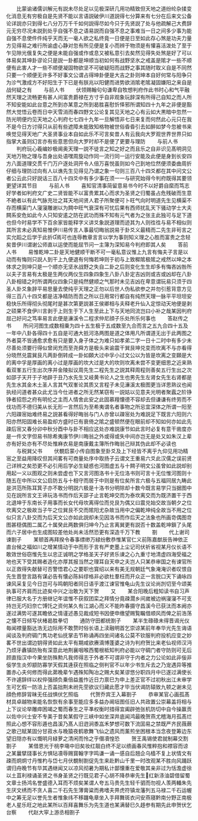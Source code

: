 <!-- { "loadSidebar": true } -->
　　比蒙谕诸儒训解元有説未尽处足以见极深研几用功精致但天地之道纷纶杂揉变化消息无有穷极自是先贤不能以言语説破伊川道説得七分算来有七分在后来文公备论详説亦只到得七八分万万千千如何説得尽如今只于先贤説了处与他疏解己大费辞元无穷尽况未説到处乎自强不息之语易説而自强不息之事难当一日之间多少事为能自强不息使件件纯乎天而无一毫人欲之私终竟一日便是日至如此存心煞是功夫力量方见得易之难行所谕虚心静对忽有所见便是复小而辨于物须是有懽喜活泼处了至于乍见隙光俄复失之便是未能自强或作或息又被私意引去矣然见得失处煞是好了可以体易矣其坤卦谬论只是説一卦都是坤顺当初如何有战野坚氷之戒盖是隂才一些不顺便有此害人才一些不顺便凝固物欲坚不可破疑阳而战野之事其随时取义自是不同然只要一个顺便无许多不好事文公谓占得坤卦便是大吉之卦则坤本自好何常与阳争只为沴气激成方不好阳生于下已是有朕兆以阳健而进势欲消隂老隂凝固嫌阳之来自是战何疑之有
　　与前人书
　　伏领赐翰句句谦卑自牧想判府作此书时心和气平融然天理之流畅更有甚人间富贵爵禄在方寸乎自非观象玩辞深有所得己自知之而人所不知安能如此台意之所到亦某意之所到曷胜喜慰忻怿邪所谓知四十九年之非便是豁然大觉悟云卷而日中天雪消而春四野文公论复其见天地之心有云如大黒暗中忽然一防光明便灼见天地之心判府七七四十九年一旦解悟非七日来复而何然此心元只在我不是今日方讨得只从前有些遮障未能致知格物被世俗昏昏引去如醉如梦今忽被书来唤觉见得天地广大圣贤事业本自如此乐不可言矣昔人有云我向大罗观世界世界只如指掌大虽则幻言亦有些意思但向大罗时却不是便了更要与理防
　　与前人书
　　判府玩心羲编妙极阃奥天理一説不徒言之知之好之而且乐之自非识见髙明洞见天地万物之理与吾身出处语嘿周旋动作同一流行同一运行安能及此便是身到长安四方八面道理交贯千门万户逐处洞开令人倍万喜悦虽则如今己到地位然便须委曲周折仔细与理防过向有人以谯先生见得见乃谓之象一句则三百八十四爻都在其中问文公者公云此只好説话三百八十四爻中有多少事在须一一与研究始得今判府既得其要领更望详其节目
　　与前人书
　　喜知官清事简留意易书今时不以好爵自縻而笃志好学者如判府文广史二贤皆能不以富贵累其心而求为圣贤之归蜀虽占危残破而生意不絶者以有此气脉充壮之耳天地间贤人君子所聚便可卜旺气向时明道先生见横渠不存而横渠门人寖寖雕谢以为闗中旺气衰深有可忧后果有西师扰乱天下骚动学士大夫闗系安危如此今人只知安逺之防在武功而殊不知有元气者为之张主此独可与足下道也但今时易学不下百余家皆能释字义讲爻象説道理而迹其为人则徃徃与易不相似则其所言未必真知易惟伊川易传言人事最切晦翁説易于卦爻义最精而二先生非茍言之实允蹈之后学于此折焉可也连辱教章言言以学为事则知义理之心胜而富贵之念轻矣昔伊川谓谢公师直以运使而能屈节问一主簿为深知易今判府即其人矣
　　答前人书
　　易惟乾坤二卦是天地健顺干断不可一毫私意议惟上九言有悔夫子言是以动而有悔则只説人到干上九便退有何悔若坤则于初与上致穉隂极隂之戒然以坤之本体求之则坤只是一个顺亦无坚氷战野之失自二卦之后则变化生生却多有悔吝凶咎所以夫子言易有太极是生两仪两仪生四象四象生八卦八卦定吉凶则或吉或凶却在八卦八卦相错之时所谓两仪四象只是纯然健顺之气那时未见吉凶在卑意谓玩易只须于四圣人卦爻象辞平易思量去使纯乎天理之正勿以后世人伪私欲参之并勿引惹背意方见得三百八十四爻都是洁净精防而吾之所以日用常行都自有纯然天理一脉平平坦坦安稳快乐所得彻头彻尾时是甚次第更説甚王侯卿相与夫释老升仙入定惊动天地便是剥之硕果不食伊川言剥于上则生于下人生至此上下与天地同流岂曰小补之哉某因判府屈己好问之笃率易言此便是濓溪令二程求仲尼顔子乐处所乐何事也
　　答赵传之书
　　所问河图生成数相乗为四十五生极于五成数至九合而言之五九合四十五及一年中八卦各得四十五自是可通大扺河洛两图是道之体用凡所谓道无出于此两图之外者莫不皆通愈求愈有只是要入身子体之为难只如孝弟二字一日十二时中有多少未尽善处须要行得似曾闵充而至尧舜方是极头来谕震干巽艮坤兑变而坎离不与亦看得分晓然兑震巽艮凡两卦倒转成一卦如頥大过中孚小过文公以为皆是坎离之变頥是大的离中孚是厚画的离小过是厚画的坎大过是大的坎则坎离未尝不变更细思之近来熟看双峯五行生出次序并金陵拟议周先生二程先生之説其释周程则善矣五行生出之次如邵子天开于子地辟于丑乃水先生又岐黄书论人之生也男先生左肾女先生右肾都是先生水其金木土圣人言其气双峯论其质又言程子未见濓溪太极图更当详思熟议也闻执经问道者甚众此尤当今仕进者之所无然某窃有一説姑以见意夫光明者聚蠧之阶铮铮者招怨之府有明伦之主而人情舍此安之此固慕羶懐德不容却去但谦谦有终劳而不伐功而不德归美从长无形一言然后为至希夷谓名者事物之所忌宜深体之所谓一阳至六阳疎宻始难终易之説甚看得好晦翁与门人亦曾以疎宻处为难説足下既言六阳则六阳亦然阳固难长易盈却方盛时已有衰倚之隂之盛顿然便在眼前却不知如何亦如此先疎后宻又春分卯中秋分酉中与卦不相应这处亦难説康节如此言时必复有意干凿度亦是一件文字但易书除希夷康节伊川晦翁之外或得或失中间亦岂无是处又如朱汉上辈亦有好处亦有不尽处惟麻衣易是南康戴主簿所作晦翁己辩其伪此却不必读也
　　与税巽父书
　　伏覩启蒙小传自图象至卦爻及上下经皆不离乎九仰见用功精宻之至益用降叹但其间畧有可商量处序中取扬子云谓文王重易六爻此汉儒之误前贤己详辨之矣恐更不必引用后学必生疑惑也河图虚五与十闗子明文公虽曾如此説却别用起一义以图观之则未尝虚也下又言河图洛书十无位洛书则可言十无位惟河图则十随五在中所以文公启防五与十相守而居于中则是有位矣所言六极与五福同居九畴此是洪范所陈耳箕子亦不敢分明説六极是十洛书分明除却十数今既言易学只当据图中见在説所言文王谛玩洛书而作后天邵子止言乾坤交而为泰坎离交而为既济置干于西北退坤于东南长子用事而长女代母坎离得位而兑艮为偶又曰震兑始交故当朝夕之位坎离交之极故当子午之位巽艮不交而隂阳尤杂故当用中之偏乾坤纯全故当不用之位似只言八卦交而为后天文公亦如此説却未见因洛书而作后天之法象也所画竒偶图竒图甚穏偶图二属乙十属癸此两数俱归坤今乃止言离巽更有説否十数盖乾坤鎻了头尾而六子居中也生成图较差他处尚未活然恐更有深造千万下教
　　劄
　　代上谢司谏劄子
　　某顿首再拜揆令春事缥缈万緑纷敷恭惟某官仁义前陈嘉猷辰告神依正直台候之福如川之增某情动于中而形于言有严吏墨上尘记司伏祈省视某月仪长语不敢效世俗窃惟先生以忠正诚明之学格圣天子好贤乐谏之心九重寸地清虚四海受福之地也天下受其赐者造化亦厚其报当然之理耳自天申之夫岂人只某恭审国之有谏官所以正救得失献替可否警悟君心之要职也寳绍以来有美无规朝廷气象淹淹识者叹恨自先生晋登言路有谋必告有懐必陈紏缪格非必欲杜羣枉而开众正一言脱口天下诵咏四谏风采复见今日岂可与鸣朝阳者同日语乎渡江谏官惟龟山先生议论尚剀切至今颂美执事可齐肩而比迹矣中兴之治敢为天下贺
　　又
　　某合阳晚后粗知读书自习声律已服大名于方册继记年谊惟不获叙团栾之拜情分竟疎濶乡间嵗被边祸寖寖不可支持岂无巧妇奈亡馎饦之资何某久有江湖心而义不能昨春摄守昌溪今已获汰而本阙亦遂过满势可遂其瞻依之情谨述愚见裁成短书因便申缴望赐覧瞩借顺风而俾之前浩荡之懐不日倾写伏楮曷胜拳切
　　通防守田都统劄子
　　某半生碌碌未得晋谒光仪毎闻襟量豁达浩无边际用不敢赘时俗长语上渎融明首乞崇谅某前年奉华光先生诲语闻谈及判府碉门隽功老仙抚掌击节称诵再四坐间诸名公莫不钦服判府投机应变之妙畧不世出谓边钥得贤如此太平有期咸欲赓滴博蓬婆之诗为判府贺比来老仙视师汉沔乃烦牙纛镇防殆有深意此地荆襄咽喉西蜀根柢知判府必能以守碉门者守防则可无后顾直指汉中今果坐防殊勲凡我师得志于外者不可谓非守于内者之力公论如此非佞非佞学生炎夘颛防寡学天假其逄获在照临之侧判官不以年少书生斥去之乃宠遇异等推置赤心夫何修而得此苐晚辈乍遇殊知陶冶之赐大矣某谬悠分职四月中已遂过满使长不许遽辞绊以权倅强顔负乗倍益羞怍近日力禀巳为申上差正官不过初秋出江未审学生可乞假一防涪上否盖拙荆未祔先茔欲议归藏此愿才毕当伏谒防辕致九顿之谢未见顔色修辞冐昧无任战惧伏乞照临
　　代贺乔宾王入幕劄子
　　恭审某官心画孤髙材具卓越物来能名恢恢有余事至能应多多益办阃垣图任旧人共政置公崇幕盖将相与上下议论举雕瘁困竭之蜀而春生之平凖权衡时措得宜阖辟弛张机防切中自今操赢贡以佐中兴士安不专美于昔矣某假守三峡中如坐深井底闻鸿最晚贺燕尤稽海月孤髙烂照此心想不容形遁也昌溪乃髙人旧逰涧黍嵓禾梦想可数下流囬易之禁既严齐民薇蕨之歌己赋某固分甘菽水与晚猿夜鹤歌舞飞仙之遗风而薰煎坐困根本当念夜登筹边东望旧隠亦有以慨明月緑萝之清闲而怜之乎僣凟惶恐
　　贺王禹锡使君就制幕交割劄子
　　某借恩光于桃李塲中旧矣妆红靓白终不足以缋画春风惟粹抱和襟容而谅之某曩擘牋事长方惧玷凟辱赐寳翰字字鸣谦一诵一感自后翘企乌樯不复上状情文有疎而炯炯寸丹惟杓与岱七月伏覩制劄促先生来赴黔山千里一时改观某不胜向风踊跃谓归舟晚节有华其遇继闻又以凉风彻暑为期私计鄙懐重在爱敬其亲非过为恬澹虚徐以土苴利禄诵圣贤之书身圣贤之行既见君子心胡不降恭审先生红新涤油碧借留蜀文章士扬鸿名誉盛德入耳而不烦矣某谓人夸五马贵先生轻千驷而勿视人羡两轓朱先生厌文绣而不贪人喜二千石先生薄膏粱而弗嗜夫畀虎符镇龙藩列五马禄二千石运幄中之筹无足以誉先生者惟象纬不移躔龟章坐入手拜舞斑衣问安燕寝黔南分野正南极老人星乐旺之地此某所以百拜喜舞乐为先生道也某满替巳久趍参有期先此申贺伏乞台察
　　代赵大寜上游丞相劄子
